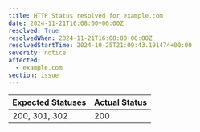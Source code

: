 ```yaml
---
title: HTTP Status resolved for example.com
date: 2024-11-21T16:08:00+00:00Z
resolved: True
resolvedWhen: 2024-11-21T16:08:00+00:00Z
resolvedStartTime: 2024-10-25T21:09:43.191474+00:00
severity: notice
affected:
  - example.com
section: issue
---
```


| Expected Statuses | Actual Status  |
|-------------------|----------------|
| 200, 301, 302 | 200 |
